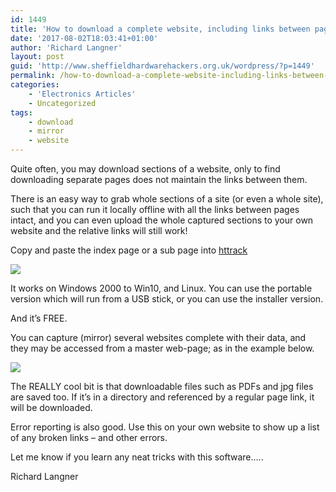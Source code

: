 ```yaml
---
id: 1449
title: 'How to download a complete website, including links between pages.'
date: '2017-08-02T18:03:41+01:00'
author: 'Richard Langner'
layout: post
guid: 'http://www.sheffieldhardwarehackers.org.uk/wordpress/?p=1449'
permalink: /how-to-download-a-complete-website-including-links-between-pages/
categories:
    - 'Electronics Articles'
    - Uncategorized
tags:
    - download
    - mirror
    - website
---
```


Quite often, you may download sections of a website, only to find downloading separate pages does not maintain the links between them.

There is an easy way to grab whole sections of a site (or even a whole site), such that you can run it locally offline with all the links between pages intact, and you can even upload the whole captured sections to your own website and the relative links will still work!

Copy and paste the index page or a sub page into [httrack](https://www.httrack.com/)

[![](https://www.sheffieldhackspace.org.uk/wordpress/wp-content/uploads/2017/08/2017-08-02_httrack_homepage-300x265.png)](https://www.sheffieldhackspace.org.uk/wordpress/wp-content/uploads/2017/08/2017-08-02_httrack_homepage.png)

It works on Windows 2000 to Win10, and Linux. You can use the portable version which will run from a USB stick, or you can use the installer version.

And it’s FREE.

You can capture (mirror) several websites complete with their data, and they may be accessed from a master web-page; as in the example below.

[![](https://www.sheffieldhackspace.org.uk/wordpress/wp-content/uploads/2017/08/2017-08-02_httrack-260x300.png)](https://www.sheffieldhackspace.org.uk/wordpress/wp-content/uploads/2017/08/2017-08-02_httrack.png)

The REALLY cool bit is that downloadable files such as PDFs and jpg files are saved too. If it’s in a directory and referenced by a regular page link, it will be downloaded.

Error reporting is also good. Use this on your own website to show up a list of any broken links – and other errors.

Let me know if you learn any neat tricks with this software…..

Richard Langner
<!--- path/to this posts images is ![]({{ site.baseurl }}/assets/blog/2017-08-02-how-to-download-a-complete-website-including-links-between-pages/ --->